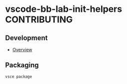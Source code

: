 # vscode-bb-lab-init-helpers CONTRIBUTING

## Development

* [Overview](https://code.visualstudio.com/api/get-started/your-first-extension)

## Packaging

`vsce package`
